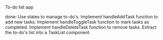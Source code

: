 To-do list app

done:
Use states to manage to-do's.
 Implement handleAddTask function to add new tasks.
 Implement handleToggleTask function to mark tasks as completed.
 Implement handleDeleteTask function to remove tasks.
 Extract the to-do's list into a TaskList component.

